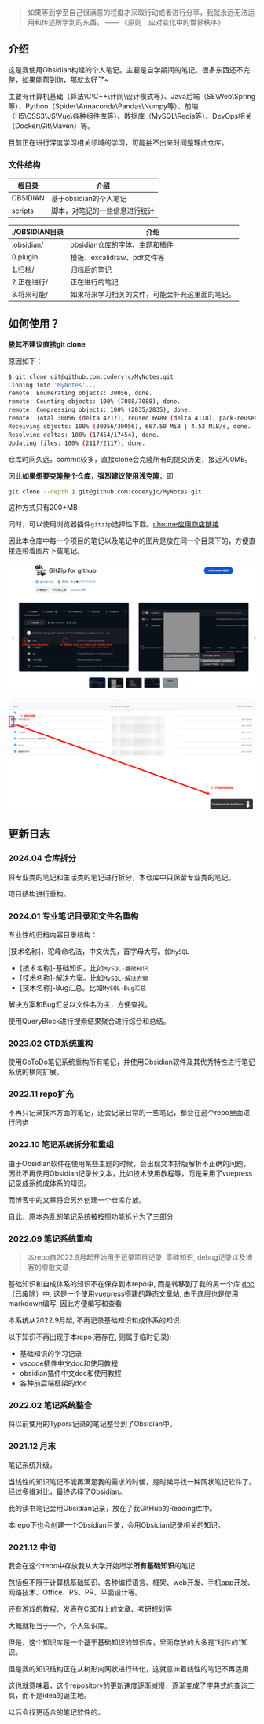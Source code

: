 > 如果等到学至自己很满意的程度才采取行动或者进行分享，我就永远无法运用和传述所学到的东西。
> —— 《原则：应对变化中的世界秩序》

## 介绍

这是我使用Obsidian构建的个人笔记。主要是自学期间的笔记。很多东西还不完整，如果能帮到你，那就太好了~

主要有计算机基础（算法\C\C++\计网\设计模式等）、Java后端（SE\Web\Spring等）、Python（Spider\Annaconda\Pandas\Numpy等）、前端（H5\CSS3\JS\Vue\各种组件库等）、数据库（MySQL\Redis等）、DevOps相关（Docker\Git\Maven）等。

目前正在进行深度学习相关领域的学习，可能抽不出来时间整理此仓库。

### 文件结构

| 根目录   | 介绍                           |
| -------- | ------------------------------ |
| OBSIDIAN | 基于obsidian的个人笔记         |
| scripts  | 脚本，对笔记的一些信息进行统计 |

| ./OBSIDIAN目录 | 介绍    |
| -------------- | -------------- |
| .obsidian/ | obsidian仓库的字体、主题和插件 |
| 0.plugin | 模板、excalidraw、pdf文件等 |
| 1.归档/ | 归档后的笔记 |
| 2.正在进行/ | 正在进行的笔记 |
| 3.将来可能/ | 如果将来学习相关的文件，可能会补充这里面的笔记。 |

## 如何使用？

**极其不建议直接git clone**

原因如下：

```bash
$ git clone git@github.com:coderyjc/MyNotes.git
Cloning into 'MyNotes'...
remote: Enumerating objects: 30056, done.
remote: Counting objects: 100% (7088/7088), done.
remote: Compressing objects: 100% (2835/2835), done.
remote: Total 30056 (delta 4217), reused 6989 (delta 4118), pack-reused 22968
Receiving objects: 100% (30056/30056), 667.50 MiB | 4.52 MiB/s, done.
Resolving deltas: 100% (17454/17454), done.
Updating files: 100% (2117/2117), done.
```

仓库时间久远，commit较多，直接clone会克隆所有的提交历史，接近700MB。

因此**如果想要克隆整个仓库，强烈建议使用浅克隆**，即

```bash
git clone --depth 1 git@github.com:coderyjc/MyNotes.git
```

这种方式只有200+MB

同时，可以使用浏览器插件`gitzip`选择性下载。[chrome应用商店链接](https://chromewebstore.google.com/detail/gitzip-for-github/ffabmkklhbepgcgfonabamgnfafbdlkn) 

因此本仓库中每一个项目的笔记以及笔记中的图片是放在同一个目录下的，方便直接连带着图片下载笔记。

![image-20240406113227017](./assets/image-20240406113227017.png)

![image-20240406113339159](./assets/image-20240406113339159.png)

## 更新日志

### 2024.04 仓库拆分

将专业类的笔记和生活类的笔记进行拆分，本仓库中只保留专业类的笔记。

项目结构进行重构。

### 2024.01 专业笔记目录和文件名重构

专业性的归档内容目录结构：

[技术名称]，驼峰命名法，中文优先，首字母大写。如`MySQL`

  - [技术名称]-基础知识。比如`MySQL-基础知识`
  - [技术名称]-解决方案。比如`MySQL-解决方案`
  - [技术名称]-Bug汇总。比如`MySQL-Bug汇总`

解决方案和Bug汇总以文件名为主，方便查找。

使用QueryBlock进行搜索结果聚合进行综合和总结。

### 2023.02 GTD系统重构

使用GoToDo笔记系统重构所有笔记，并使用Obsidian软件及其优秀特性进行笔记系统的横向扩展。

### 2022.11 repo扩充

不再只记录技术方面的笔记，还会记录日常的一些笔记，都会在这个repo里面进行同步

### 2022.10 笔记系统拆分和重组

由于Obsidian软件在使用某些主题的时候，会出现文本排版解析不正确的问题，因此不再使用Obsidian记录长文本，比如技术使用教程等，而是采用了vuepress记录成系统成体系的知识。

而博客中的文章将会另外创建一个仓库存放。

自此，原本杂乱的笔记系统被按照功能拆分为了三部分

### 2022.09 笔记系统重构

> 本repo自2022.9月起开始用于记录项目记录, 零碎知识, debug记录以及博客的零散文章

基础知识和自成体系的知识不在保存到本repo中, 而是转移到了我的另一个库 [doc](https://github.com/jancoyan/doc) （已废除）中, 这是一个使用vuepress搭建的静态文章站, 由于底层也是使用markdown编写, 因此方便编写和查看.

本系统从2022.9月起, 不再记录基础知识和成体系的知识.

以下知识不再出现于本repo(若存在, 则属于临时记录): 
- 基础知识的学习记录
- vscode插件中文doc和使用教程
- obsidian插件中文doc和使用教程
- 各种前后端框架的doc

### 2022.02 笔记系统整合

将以前使用的Typora记录的笔记整合到了Obsidian中。

### 2021.12 月末

笔记系统升级。

当线性的知识笔记不能再满足我的需求的时候，是时候寻找一种网状笔记软件了。经过多维对比，最终选择了Obsidian。

我的读书笔记会用Obsidian记录，放在了我GitHub的Reading库中。

本repo下也会创建一个Obsidian目录，会用Obsidian记录相关的知识。

### 2021.12 中旬

我会在这个repo中存放我从大学开始所学**所有基础知识**的笔记

包括但不限于计算机基础知识、各种编程语言、框架、web开发、手机app开发、网络技术、Office、PS、PR、平面设计等。

还有游戏的教程、发表在CSDN上的文章、考研规划等

大概就相当于一个，个人知识库。

但是，这个知识库是一个基于基础知识的知识库，里面存放的大多是“线性的”知识。

但是我的知识结构正在从树形向网状进行转化，这就意味着线性的笔记不再适用

这也就意味着，这个repository的更新速度逐渐减慢，逐渐变成了字典式的查询工具，而不是idea的诞生地。

以后会找更适合的笔记软件的。

